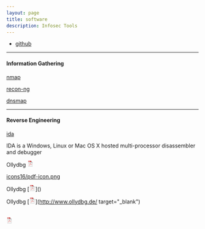 ```yaml
---
layout: page
title: software
description: Infosec Tools
---
```


<div class="navbar">
    <div class="navbar-inner">
        <ul class="nav">
            <li><a href="https://github.com/dynamicparallax?tab=repositories">github</a></li>
        </ul>
    </div>
</div>

---

#### Information Gathering

<a name="qtl"></a>[nmap](http://rqtl.org)

<a name="qtl"></a>[recon-ng](http://rqtl.org)

<a name="qtl"></a>[dnsmap](http://rqtl.org)

---

#### Reverse Engineering

<a name="qtl2"></a>[ida](https://www.hex-rays.com/products/ida/)

IDA is a Windows, Linux or Mac OS X hosted multi-processor disassembler and debugger

Ollydbg
[![pdf](icons16/pdf-icon.png)](http://www.ollydbg.de/)

<a href="http://www.ollydbg.de/" target="_blank">icons16/pdf-icon.png</a>

Ollydbg
[![pdf](icons16/pdf-icon.png)](<a href=http://www.ollydbg.de/ target="_blank"></a>)

Ollydbg
[![pdf](icons16/pdf-icon.png)](http://www.ollydbg.de/ target="_blank")

<a href="http://www.ollydbg.de/" target="_blank">![pdf](icons16/pdf-icon.png)</a>
---
